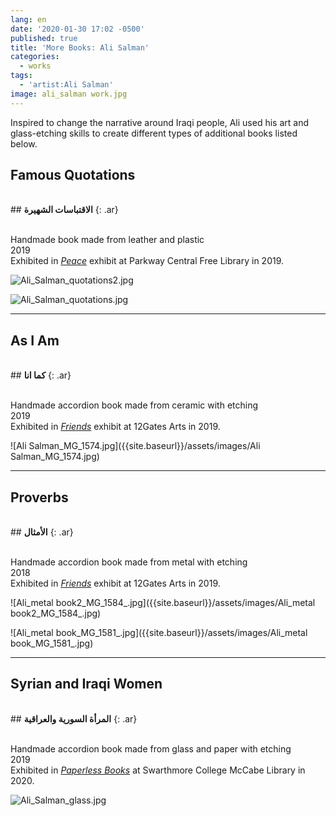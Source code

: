 ```yaml
---
lang: en
date: '2020-01-30 17:02 -0500'
published: true
title: 'More Books: Ali Salman'
categories:
  - works
tags:
  - 'artist:Ali Salman'
image: ali_salman work.jpg
---
```

Inspired to change the narrative around Iraqi people, Ali used his art and glass-etching skills to create different types of additional books listed below.

## **Famous Quotations**
<br/> ## **الاقتباسات الشهيرة**
{: .ar}

<br/>Handmade book made from leather and plastic 
<br/>2019
<br/>Exhibited in [_Peace_](http://fps.swarthmore.edu/exhibitions/exhibit:free%20library/peace/) exhibit at Parkway Central Free Library in 2019.

![Ali_Salman_quotations2.jpg]({{site.baseurl}}/assets/images/Ali_Salman_quotations2.jpg)

![Ali_Salman_quotations.jpg]({{site.baseurl}}/assets/images/Ali_Salman_quotations.jpg)


<hr/>


## **As I Am**
<br/> ## **كما انا**
{: .ar}

<br/>Handmade accordion book made from ceramic with etching 
<br/>2019
<br/>Exhibited in [_Friends_](http://fps.swarthmore.edu/exhibitions/exhibit:twelve%20gates/friends/) exhibit at 12Gates Arts in 2019.


![Ali Salman_MG_1574.jpg]({{site.baseurl}}/assets/images/Ali Salman_MG_1574.jpg)


<hr/>


## **Proverbs**
<br/> ## **الأمثال**
{: .ar}

<br/>Handmade accordion book made from metal with etching 
<br/>2018
<br/>Exhibited in [_Friends_](http://fps.swarthmore.edu/exhibitions/exhibit:twelve%20gates/friends/) exhibit at 12Gates Arts in 2019.


![Ali_metal book2_MG_1584_.jpg]({{site.baseurl}}/assets/images/Ali_metal book2_MG_1584_.jpg)

![Ali_metal book_MG_1581_.jpg]({{site.baseurl}}/assets/images/Ali_metal book_MG_1581_.jpg)


<hr/>


## **Syrian and Iraqi Women**
<br/> ## **المرأة السورية والعراقية**
{: .ar}

<br/>Handmade accordion book made from glass and paper with etching
<br/>2019
<br/>Exhibited in [_Paperless Books_](https://www.burbio.com/states/Pennsylvania/Swarthmore/swarthmore-college-featured-events/Exhibition:-Paperless-Artists%E2%80%99-Books-in-the-Collection-180450161%E2%80%9C%3E%20%20%20%20%3Cmeta%20charset=) at Swarthmore College McCabe Library in 2020.

![Ali_Salman_glass.jpg]({{site.baseurl}}/assets/images/Ali_Salman_glass.jpg)

